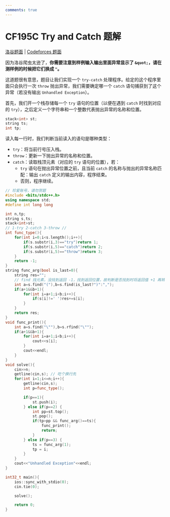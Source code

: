```yaml
---
comments: true
---
```


# CF195C Try and Catch 题解

[洛谷题面](https://www.luogu.com.cn/problem/CF195C) | [Codeforces 题面](https://codeforc.es/contest/195/problem/C)

因为洛谷爬虫太逊了，**你需要注意到样例输入输出里面异常显示了 `&quot;`，请在测样例的时候把它们换成 `"`。**

这道题很有意思，题目让我们实现一个 `try-catch` 处理程序。给定的这个程序里面只会执行一次 `throw` 抛出异常，我们需要确定哪一个 `catch` 语句捕获到了这个异常（若没有输出 `Unhandled Exception`）。

首先，我们开一个栈存储每一个 `try` 语句的位置（以便在遇到 `catch` 时找到对应的 `try`），之后定义一个字符串和一个整数代表抛出异常的名称和位置。

``` cpp
stack<int> st;
string ts;
int tp;
```

读入每一行时，我们判断当前读入的语句是哪种类型：

- `try`：将当前行号压入栈。
- `throw`：更新一下抛出异常的名称和位置。
- `catch`：读取栈顶元素（对应的 `try` 语句的位置），若：
  - `try` 语句在抛出异常位置之前，且当前 `catch` 的名称与抛出的异常名称匹配：输出 `catch` 定义的输出内容，程序结束。
  - 否则，程序继续。

``` cpp
// 珍爱账号，请勿贺题
#include <bits/stdc++.h>
using namespace std;
#define int long long

int n,tp;
string s,ts;
stack<int>st;
// 1-try 2-catch 3-throw //
int func_type(){
    for(int i=0;i<s.length();i++){
        if(s.substr(i,3)=="try")return 1;
        if(s.substr(i,5)=="catch")return 2;
        if(s.substr(i,5)=="throw")return 3;
    }
    return -1;
}
string func_arg(bool is_last=0){
    string res="";
    // find 找元素，没找到返回 -1，找到返回位置，故判断是否找到时将返回值 +1 再转换为 bool 即可。
    int a=s.find("("),b=s.find(is_last?")":",");
    if(a+1&&b+1){
        for(int i=a+1;i<b;i++){
            if(s[i]!=' ')res+=s[i];
        }
    }
    return res;
}
void func_print(){
    int a=s.find("\""),b=s.rfind("\"");
    if(a+1&&b+1){
        for(int i=a+1;i<b;i++){
            cout<<s[i];
        }
        cout<<endl;
    }
}
void solve(){
    cin>>n;
    getline(cin,s); // 吃个换行先
    for(int i=1;i<=n;i++){
        getline(cin,s);
        int p=func_type();

        if(p==1){
            st.push(i);
        } else if(p==2) {
            int pp=st.top();
            st.pop();
            if(tp>pp && func_arg()==ts){
                func_print();
                return;
            }
        } else if(p==3) {
            ts = func_arg(1);
            tp = i;
        }
    }
    cout<<"Unhandled Exception"<<endl;
}

int32_t main(){
    ios::sync_with_stdio(0);
    cin.tie(0);

    solve();

    return 0;
}
```